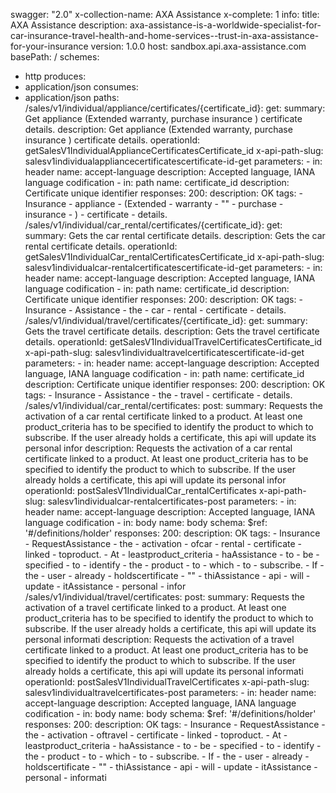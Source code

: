 swagger: "2.0"
x-collection-name: AXA Assistance
x-complete: 1
info:
  title: AXA Assistance
  description: axa-assistance-is-a-worldwide-specialist-for-car-insurance-travel-health-and-home-services--trust-in-axa-assistance-for-your-insurance
  version: 1.0.0
host: sandbox.api.axa-assistance.com
basePath: /
schemes:
- http
produces:
- application/json
consumes:
- application/json
paths:
  /sales/v1/individual/appliance/certificates/{certificate_id}:
    get:
      summary: Get appliance (Extended warranty, purchase insurance ) certificate
        details.
      description: Get appliance (Extended warranty, purchase insurance ) certificate
        details.
      operationId: getSalesV1IndividualApplianceCertificatesCertificate_id
      x-api-path-slug: salesv1individualappliancecertificatescertificate-id-get
      parameters:
      - in: header
        name: accept-language
        description: Accepted language, IANA language codification
      - in: path
        name: certificate_id
        description: Certificate unique identifier
      responses:
        200:
          description: OK
      tags:
      - Insurance
      - appliance
      - (Extended
      - warranty
      - ""
      - purchase
      - insurance
      - )
      - certificate
      - details.
  /sales/v1/individual/car_rental/certificates/{certificate_id}:
    get:
      summary: Gets the car rental certificate details.
      description: Gets the car rental certificate details.
      operationId: getSalesV1IndividualCar_rentalCertificatesCertificate_id
      x-api-path-slug: salesv1individualcar-rentalcertificatescertificate-id-get
      parameters:
      - in: header
        name: accept-language
        description: Accepted language, IANA language codification
      - in: path
        name: certificate_id
        description: Certificate unique identifier
      responses:
        200:
          description: OK
      tags:
      - Insurance
      - Assistance
      - the
      - car
      - rental
      - certificate
      - details.
  /sales/v1/individual/travel/certificates/{certificate_id}:
    get:
      summary: Gets the travel certificate details.
      description: Gets the travel certificate details.
      operationId: getSalesV1IndividualTravelCertificatesCertificate_id
      x-api-path-slug: salesv1individualtravelcertificatescertificate-id-get
      parameters:
      - in: header
        name: accept-language
        description: Accepted language, IANA language codification
      - in: path
        name: certificate_id
        description: Certificate unique identifier
      responses:
        200:
          description: OK
      tags:
      - Insurance
      - Assistance
      - the
      - travel
      - certificate
      - details.
  /sales/v1/individual/car_rental/certificates:
    post:
      summary: Requests the activation of a car rental certificate linked to a product.
        At least one product_criteria has to be specified to identify the product
        to which to subscribe. If the user already holds a certificate, this api will
        update its personal infor
      description: Requests the activation of a car rental certificate linked to a
        product. At least one product_criteria has to be specified to identify the
        product to which to subscribe. If the user already holds a certificate, this
        api will update its personal infor
      operationId: postSalesV1IndividualCar_rentalCertificates
      x-api-path-slug: salesv1individualcar-rentalcertificates-post
      parameters:
      - in: header
        name: accept-language
        description: Accepted language, IANA language codification
      - in: body
        name: body
        schema:
          $ref: '#/definitions/holder'
      responses:
        200:
          description: OK
      tags:
      - Insurance
      - RequestAssistance
      - the
      - activation
      - ofcar
      - rental
      - certificate
      - linked
      - toproduct.
      - At
      - leastproduct_criteria
      - haAssistance
      - to
      - be
      - specified
      - to
      - identify
      - the
      - product
      - to
      - which
      - to
      - subscribe.
      - If
      - the
      - user
      - already
      - holdscertificate
      - ""
      - thiAssistance
      - api
      - will
      - update
      - itAssistance
      - personal
      - infor
  /sales/v1/individual/travel/certificates:
    post:
      summary: Requests the activation of a travel certificate linked to a product.
        At least one product_criteria has to be specified to identify the product
        to which to subscribe. If the user already holds a certificate, this api will
        update its personal informati
      description: Requests the activation of a travel certificate linked to a product.
        At least one product_criteria has to be specified to identify the product
        to which to subscribe. If the user already holds a certificate, this api will
        update its personal informati
      operationId: postSalesV1IndividualTravelCertificates
      x-api-path-slug: salesv1individualtravelcertificates-post
      parameters:
      - in: header
        name: accept-language
        description: Accepted language, IANA language codification
      - in: body
        name: body
        schema:
          $ref: '#/definitions/holder'
      responses:
        200:
          description: OK
      tags:
      - Insurance
      - RequestAssistance
      - the
      - activation
      - oftravel
      - certificate
      - linked
      - toproduct.
      - At
      - leastproduct_criteria
      - haAssistance
      - to
      - be
      - specified
      - to
      - identify
      - the
      - product
      - to
      - which
      - to
      - subscribe.
      - If
      - the
      - user
      - already
      - holdscertificate
      - ""
      - thiAssistance
      - api
      - will
      - update
      - itAssistance
      - personal
      - informati